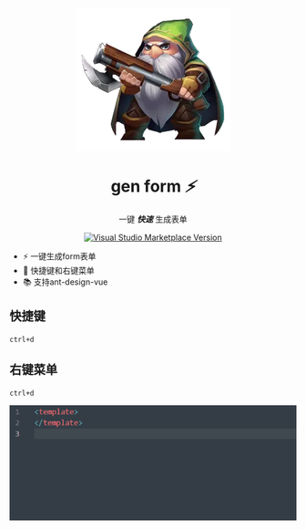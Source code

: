 <p align="center">
<img src="https://github.com/asnipera/gen-form/blob/main/src/assets/sniper.png?raw=true" />
</p>
<h1 align="center">
gen form <em> ⚡️</em>
</h1>
<p align="center">
一键 <em><b>快速</b></em> 生成表单
</o>
<p align="center">
<a href="https://marketplace.visualstudio.com/items?itemName=liyan-sz.gen-form" target="__blank">
<img src="https://img.shields.io/visual-studio-marketplace/v/liyan-sz.gen-form.svg?color=228cb3&amp;label=" alt="Visual Studio Marketplace Version" /></a>
</p>

- ⚡️ 一键生成form表单
- 🚀 快捷键和右键菜单
- 📚 支持ant-design-vue

## 快捷键

`ctrl+d`
## 右键菜单

`ctrl+d`

<p>
<img alt="Demo" src="https://github.com/asnipera/gen-form/blob/main/src/assets/genForm.gif?raw=true">
</p>

